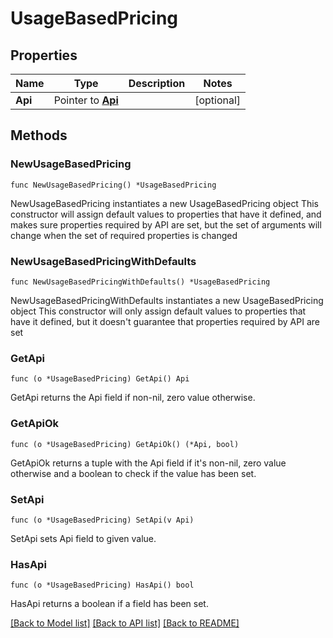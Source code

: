# UsageBasedPricing

## Properties

Name | Type | Description | Notes
------------ | ------------- | ------------- | -------------
**Api** | Pointer to [**Api**](Api.md) |  | [optional] 

## Methods

### NewUsageBasedPricing

`func NewUsageBasedPricing() *UsageBasedPricing`

NewUsageBasedPricing instantiates a new UsageBasedPricing object
This constructor will assign default values to properties that have it defined,
and makes sure properties required by API are set, but the set of arguments
will change when the set of required properties is changed

### NewUsageBasedPricingWithDefaults

`func NewUsageBasedPricingWithDefaults() *UsageBasedPricing`

NewUsageBasedPricingWithDefaults instantiates a new UsageBasedPricing object
This constructor will only assign default values to properties that have it defined,
but it doesn't guarantee that properties required by API are set

### GetApi

`func (o *UsageBasedPricing) GetApi() Api`

GetApi returns the Api field if non-nil, zero value otherwise.

### GetApiOk

`func (o *UsageBasedPricing) GetApiOk() (*Api, bool)`

GetApiOk returns a tuple with the Api field if it's non-nil, zero value otherwise
and a boolean to check if the value has been set.

### SetApi

`func (o *UsageBasedPricing) SetApi(v Api)`

SetApi sets Api field to given value.

### HasApi

`func (o *UsageBasedPricing) HasApi() bool`

HasApi returns a boolean if a field has been set.


[[Back to Model list]](../README.md#documentation-for-models) [[Back to API list]](../README.md#documentation-for-api-endpoints) [[Back to README]](../README.md)


